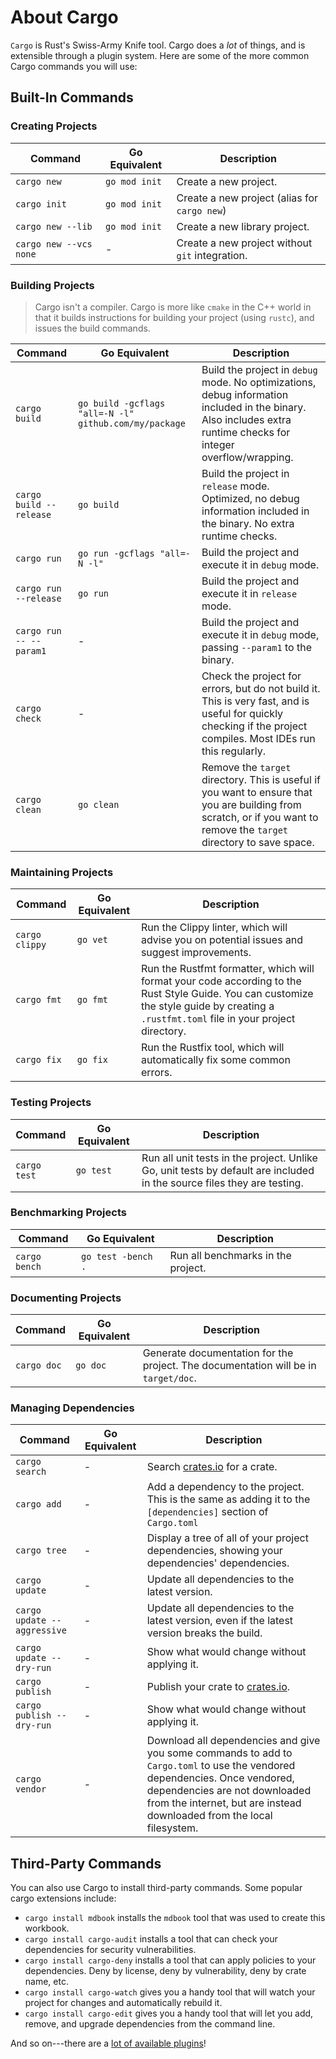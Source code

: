 # About Cargo

`Cargo` is Rust's Swiss-Army Knife tool. Cargo does a *lot* of things, and is extensible through a plugin system. Here are some of the more common Cargo commands you will use:

## Built-In Commands

### Creating Projects

Command | Go Equivalent | Description
--- | --- | ---
`cargo new` | `go mod init` | Create a new project.
`cargo init` | `go mod init` | Create a new project (alias for `cargo new`)
`cargo new --lib` | `go mod init` | Create a new library project.
`cargo new --vcs none` | - | Create a new project without `git` integration.

### Building Projects

> Cargo isn't a compiler. Cargo is more like `cmake` in the C++ world in that it builds instructions for building your project (using `rustc`), and issues the build commands.

Command | Go Equivalent | Description
--- | --- | ---
`cargo build` | `go build -gcflags "all=-N -l" github.com/my/package` | Build the project in `debug` mode. No optimizations, debug information included in the binary. Also includes extra runtime checks for integer overflow/wrapping.
`cargo build --release` | `go build` | Build the project in `release` mode. Optimized, no debug information included in the binary. No extra runtime checks.
`cargo run` | `go run -gcflags "all=-N -l"` | Build the project and execute it in `debug` mode.
`cargo run --release` | `go run` | Build the project and execute it in `release` mode.
`cargo run -- --param1` | - | Build the project and execute it in `debug` mode, passing `--param1` to the binary.
`cargo check` | - | Check the project for errors, but do not build it. This is very fast, and is useful for quickly checking if the project compiles. Most IDEs run this regularly.
`cargo clean` | `go clean` | Remove the `target` directory. This is useful if you want to ensure that you are building from scratch, or if you want to remove the `target` directory to save space.

### Maintaining Projects

Command | Go Equivalent | Description
--- | --- | ---
`cargo clippy` | `go vet` | Run the Clippy linter, which will advise you on potential issues and suggest improvements.
`cargo fmt` | `go fmt` | Run the Rustfmt formatter, which will format your code according to the Rust Style Guide. You can customize the style guide by creating a `.rustfmt.toml` file in your project directory.
`cargo fix` | `go fix` | Run the Rustfix tool, which will automatically fix some common errors.

### Testing Projects

Command | Go Equivalent | Description
--- | --- | ---
`cargo test` | `go test` | Run all unit tests in the project. Unlike Go, unit tests by default are included in the source files they are testing.

### Benchmarking Projects

Command | Go Equivalent | Description
--- | --- | ---
`cargo bench` | `go test -bench .` | Run all benchmarks in the project.

### Documenting Projects

Command | Go Equivalent | Description
--- | --- | ---
`cargo doc` | `go doc` | Generate documentation for the project. The documentation will be in `target/doc`.

### Managing Dependencies

Command | Go Equivalent | Description
--- | --- | ---
`cargo search` | - | Search [crates.io](https://crates.io) for a crate.
`cargo add` | - | Add a dependency to the project. This is the same as adding it to the `[dependencies]` section of `Cargo.toml`
`cargo tree` | - | Display a tree of all of your project dependencies, showing your dependencies' dependencies.
`cargo update` | - | Update all dependencies to the latest version.
`cargo update --aggressive` | - | Update all dependencies to the latest version, even if the latest version breaks the build.
`cargo update --dry-run` | - | Show what would change without applying it.
`cargo publish` | - | Publish your crate to [crates.io](https://crates.io).
`cargo publish --dry-run` | - | Show what would change without applying it.
`cargo vendor` | - | Download all dependencies and give you some commands to add to `Cargo.toml` to use the vendored dependencies. Once vendored, dependencies are not downloaded from the internet, but are instead downloaded from the local filesystem.

## Third-Party Commands

You can also use Cargo to install third-party commands. Some popular cargo extensions include:

* `cargo install mdbook` installs the `mdbook` tool that was used to create this workbook.
* `cargo install cargo-audit` installs a tool that can check your dependencies for security vulnerabilities.
* `cargo install cargo-deny` installs a tool that can apply policies to your dependencies. Deny by license, deny by vulnerability, deny by crate name, etc.
* `cargo install cargo-watch` gives you a handy tool that will watch your project for changes and automatically rebuild it.
* `cargo install cargo-edit` gives you a handy tool that will let you add, remove, and upgrade dependencies from the command line.

And so on---there are a [lot of available plugins](https://crates.io/categories/development-tools::cargo-plugins)!
